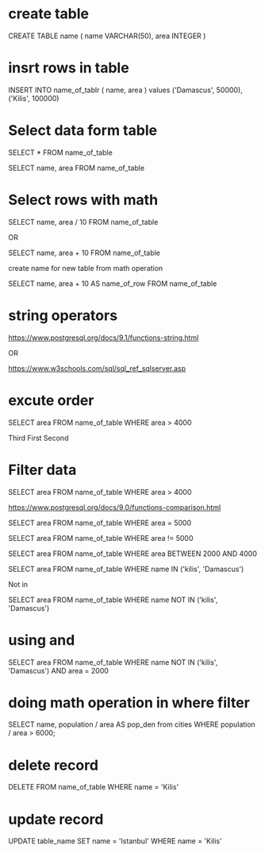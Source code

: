 # create table 

CREATE TABLE name (
    name VARCHAR(50),
    area INTEGER
)

# insrt rows in table

INSERT INTO name_of_tablr (
    name, area
)
values
('Damascus', 50000),
('Kilis', 100000)

# Select data form table

SELECT * FROM name_of_table

<!-- to select specifc rows -->

SELECT name, area  FROM name_of_table

# Select rows with math 

SELECT name, area  / 10 FROM name_of_table

OR 

SELECT name, area + 10 FROM name_of_table

create name for new table from math operation 

SELECT name, area + 10 AS name_of_row FROM name_of_table


# string operators 

https://www.postgresql.org/docs/9.1/functions-string.html

OR 

https://www.w3schools.com/sql/sql_ref_sqlserver.asp


# excute order 


SELECT area          FROM name_of_table            WHERE area > 4000

Third                        First                    Second


# Filter data

SELECT area FROM name_of_table WHERE area > 4000

<!-- other comparison math operators -->

https://www.postgresql.org/docs/9.0/functions-comparison.html


SELECT area FROM name_of_table WHERE area = 5000

SELECT area FROM name_of_table WHERE area != 5000


SELECT area FROM name_of_table WHERE area BETWEEN 2000  AND 4000

<!-- check if value exist in table -->


SELECT area FROM name_of_table WHERE name IN ('kilis', 'Damascus')

Not in 

SELECT area FROM name_of_table WHERE name NOT IN ('kilis', 'Damascus')

# using and

SELECT area FROM name_of_table WHERE name NOT IN ('kilis', 'Damascus') AND  area = 2000



# doing math operation in where filter

SELECT name, population / area AS pop_den from cities 
WHERE  population / area > 6000;

# delete record 

DELETE FROM name_of_table WHERE name = 'Kilis'

# update record 

UPDATE table_name SET name = 'Istanbul' WHERE name = 'Kilis'